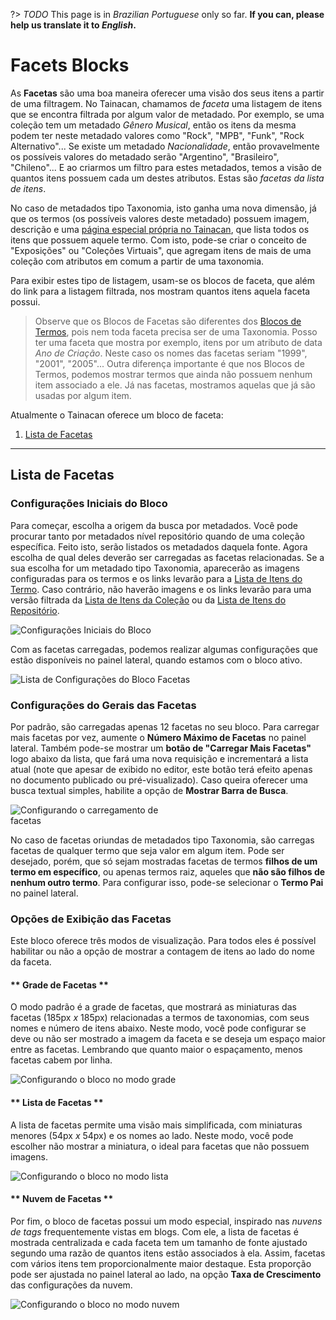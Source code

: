 ?> _TODO_  This page is in *Brazilian Portuguese* only so far. **If you can, please help us translate it to *English*.**

# Facets Blocks

As **Facetas** são uma boa maneira oferecer uma visão dos seus itens a partir de uma filtragem. No Tainacan, chamamos de _faceta_ uma listagem de itens que se encontra filtrada por algum valor de metadado. Por exemplo, se uma coleção tem um metadado _Gênero Musical_, então os itens da mesma podem ter neste metadado valores como "Rock", "MPB", "Funk", "Rock Alternativo"... Se existe um metadado _Nacionalidade_, então provavelmente os possíveis valores do metadado serão "Argentino", "Brasileiro", "Chileno"... E ao criarmos um filtro para estes metadados, temos a visão de quantos itens possuem cada um destes atributos. Estas são _facetas da lista de itens_. 

No caso de metadados tipo Taxonomia, isto ganha uma nova dimensão, já que os termos (os possíveis valores deste metadado) possuem imagem, descrição e uma [página especial própria no Tainacan](/pt-br/tainacan-pages#páginas-de-itens-de-um-termo), que lista todos os itens que possuem aquele termo. Com isto, pode-se criar o conceito de "Exposições" ou "Coleções Virtuais", que agregam itens de mais de uma coleção com atributos em comum a partir de uma taxonomia.

Para exibir estes tipo de listagem, usam-se os blocos de faceta, que além do link para a listagem filtrada, nos mostram quantos itens aquela faceta possui.

> Observe que os Blocos de Facetas são diferentes dos [Blocos de Termos](/pt-br/blocks-terms), pois nem toda faceta precisa ser de uma Taxonomia. Posso ter uma faceta que mostra por exemplo, itens por um atributo de data _Ano de Criação_. Neste caso os nomes das facetas seriam "1999", "2001", "2005"... Outra diferença importante é que nos Blocos de Termos, podemos mostrar termos que ainda não possuem nenhum item associado a ele. Já nas facetas, mostramos aquelas que já são usadas por algum item.

Atualmente o Tainacan oferece um bloco de faceta:

1. [Lista de Facetas](#lista-de-facetas)


---------


## Lista de Facetas

### Configurações Iniciais do Bloco

Para começar, escolha a origem da busca por metadados. Você pode procurar tanto por metadados nível repositório quando de uma coleção específica. Feito isto, serão listados os metadados daquela fonte. Agora escolha de qual deles deverão ser carregadas as facetas relacionadas. Se a sua escolha for um metadado tipo Taxonomia, aparecerão as imagens configuradas para os termos e os links levarão para a [Lista de Itens do Termo](/pt-br/tainacan-pages#páginas-de-itens-de-um-termo). Caso contrário, não haverão imagens e os links levarão para uma versão filtrada da [Lista de Itens da Coleção](/pt-br/tainacan-pages#páginas-de-itens-de-uma-coleção) ou da [Lista de Itens do Repositório](/pt-br/tainacan-pages#página-de-items-do-repositório).

![Configurações Iniciais do Bloco](/pt-br/_assets/gifs/blocks-facets-list-1.gif)

Com as facetas carregadas, podemos realizar algumas configurações que estão disponíveis no painel lateral, quando estamos com o bloco ativo.

![Lista de Configurações do Bloco Facetas](/pt-br/_assets/images/blocks_facets_list_1.png ':size=200 :class=alignright')

### Configurações do Gerais das Facetas

Por padrão, são carregadas apenas 12 facetas no seu bloco. Para carregar mais facetas por vez, aumente o **Número Máximo de Facetas** no painel lateral. Também pode-se mostrar um **botão de "Carregar Mais Facetas"** logo abaixo da lista, que fará uma nova requisição e incrementará a lista atual (note que apesar de exibido no editor, este botão terá efeito apenas no documento publicado ou pré-visualizado). Caso queira oferecer uma busca textual simples, habilite a opção de **Mostrar Barra de Busca**.

<div style="max-width: calc(100% - 240px);">

![Configurando o carregamento de facetas](/pt-br/_assets/gifs/blocks-facets-list-2.gif)

</div>

No caso de facetas oriundas de metadados tipo Taxonomia, são carregas facetas de qualquer termo que seja valor em algum item. Pode ser desejado, porém, que só sejam mostradas facetas de termos **filhos de um termo em específico**, ou apenas termos raiz, aqueles que **não são filhos de nenhum outro termo**. Para configurar isso, pode-se selecionar o **Termo Pai** no painel lateral.

### Opções de Exibição das Facetas

Este bloco oferece três modos de visualização. Para todos eles é possível habilitar ou não a opção de mostrar a contagem de itens ao lado do nome da faceta.


<!-- tabs:start -->

#### ** Grade de Facetas **

O modo padrão é a grade de facetas, que mostrará as miniaturas das facetas (185px _x_ 185px) relacionadas a termos de taxonomias, com seus nomes e número de itens abaixo. Neste modo, você pode configurar se deve ou não ser mostrado a imagem da faceta e se deseja um espaço maior entre as facetas. Lembrando que quanto maior o espaçamento, menos facetas cabem por linha.

![Configurando o bloco no modo grade](/pt-br/_assets/gifs/blocks-facets-list-3.gif)

#### ** Lista de Facetas **

A lista de facetas permite uma visão mais simplificada, com miniaturas menores (54px _x_ 54px) e os nomes ao lado. Neste modo, você pode escolher não mostrar a miniatura, o ideal para facetas que não possuem imagens. 

![Configurando o bloco no modo lista](/pt-br/_assets/gifs/blocks-facets-list-4.gif)

#### ** Nuvem de Facetas **

Por fim, o bloco de facetas possui um modo especial, inspirado nas _nuvens de tags_ frequentemente vistas em blogs. Com ele, a lista de facetas é mostrada centralizada e cada faceta tem um tamanho de fonte ajustado segundo uma razão de quantos itens estão associados à ela. Assim, facetas com vários itens tem proporcionalmente maior destaque. Esta proporção pode ser ajustada no painel lateral ao lado, na opção **Taxa de Crescimento** das configurações da nuvem.

![Configurando o bloco no modo nuvem](/pt-br/_assets/gifs/blocks-facets-list-5.gif)

<!-- tabs:end -->

